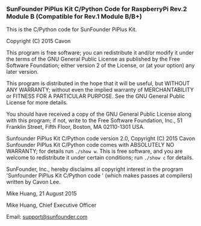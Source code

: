 ### SunFounder PiPlus Kit C/Python Code for RaspberryPi Rev.2 Module B (Compatible for Rev.1 Module B/B+)
This is the C/Python code for SunFounder PiPlus Kit.


Copyright (C) 2015 Cavon

This program is free software; you can redistribute it and/or modify
it under the terms of the GNU General Public License as published by
the Free Software Foundation; either version 2 of the License, or
(at your option) any later version.

This program is distributed in the hope that it will be useful,
but WITHOUT ANY WARRANTY; without even the implied warranty of
MERCHANTABILITY or FITNESS FOR A PARTICULAR PURPOSE. See the
GNU General Public License for more details.

You should have received a copy of the GNU General Public License along
with this program; if not, write to the Free Software Foundation, Inc.,
51 Franklin Street, Fifth Floor, Boston, MA 02110-1301 USA.

Sunfounder PiPlus Kit C/Python code version 2.0, Copyright (C) 2015 Cavon
Sunfounder PiPlus Kit C/Python code comes with ABSOLUTELY NO WARRANTY; for details run  `./show w`.
This is free software, and you are welcome to redistribute it
under certain conditions; run `./show c` for details.

SunFounder, Inc., hereby disclaims all copyright interest in the program
'Sunfounder PiPlus Kit C/Python code ' (which makes passes at compilers) written by Cavon Lee.

Mike Huang, 21 August 2015

Mike Huang, Chief Executive Officer

Email: support@sunfounder.com
